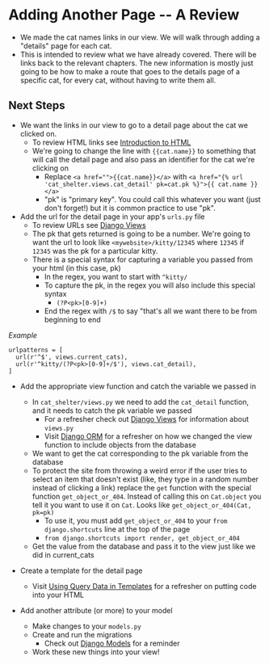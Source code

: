 # Adding Another Page -- A Review #

- We made the cat names links in our view.  We will walk through adding a "details" page for each cat.
- This is intended to review what we have already covered.  There will be links back to the relevant chapters.  The new information is mostly just going to be how to make a route that goes to the details page of a specific cat, for every cat, without having to write them all.

## Next Steps ##

- We want the links in our view to go to a detail page about the cat we clicked on.
	- To review HTML links see [Introduction to HTML](../html/README.md)
	- We're going to change the line with `{{cat.name}}` to something that will call the detail page and also pass an identifier for the cat we're clicking on
		- Replace `<a href="">{{cat.name}}</a>` with `<a href="{% url 'cat_shelter.views.cat_detail' pk=cat.pk %}">{{ cat.name }}</a>`
		- "pk" is "primary key".  You could call this whatever you want (just don't forget!) but it is common practice to use "pk".
- Add the url for the detail page in your app's `urls.py` file
	- To review URLs see [Django Views](../django_views/README.md)
	- The pk that gets returned is going to be a number.  We're going to want the url to look like `<mywebsite>/kitty/12345` where `12345` if `12345` was the pk for a particular kitty.
	- There is a special syntax for capturing a variable you passed from your html (in this case, pk)
		- In the regex, you want to start with `^kitty/`
		- To capture the pk, in the regex you will also include this special syntax
			- `(?P<pk>[0-9]+)`
		- End the regex with `/$` to say "that's all we want there to be from beginning to end

*Example*

	urlpatterns = [
	  url(r'^$', views.current_cats),
	  url(r'^kitty/(?P<pk>[0-9]+/$'), views.cat_detail),
	]

- Add the appropriate view function and catch the variable we passed in
	- In `cat_shelter/views.py` we need to add the `cat_detail` function, and it needs to catch the pk variable we passed
		- For a refresher check out [Django Views](../django_views/README.md) for information about `views.py` 
		- Visit [Django ORM](../django_orm/README.md) for a refresher on how we changed the view function to include objects from the database
	- We want to get the cat corresponding to the pk variable from the database
	- To protect the site from throwing a weird error if the user tries to select an item that doesn't exist (like, they type in a random number instead of clicking a link) replace the `get` function with the special function `get_object_or_404`. Instead of calling this on `Cat.object` you tell it you want to use it on `Cat`.  Looks like `get_object_or_404(Cat, pk=pk)`
		- To use it, you must add `get_object_or_404` to your `from django.shortcuts` line at the top of the page
		- `from django.shortcuts import render, get_object_or_404`
	- Get the value from the database and pass it to the view just like we did in current_cats

- Create a template for the detail page
	- Visit [Using Query Data in Templates](../dynamic_data_in_templates/README.md) for a refresher on putting code into your HTML

- Add another attribute (or more) to your model
	- Make changes to your `models.py`
	- Create and run the migrations
		- Check out [Django Models](../django_models/README.md) for a reminder
	- Work these new things into your view!

